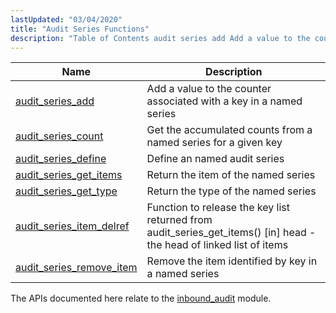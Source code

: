 ```yaml
---
lastUpdated: "03/04/2020"
title: "Audit Series Functions"
description: "Table of Contents audit series add Add a value to the counter associated with a key in a named series audit series count Get the accumulated counts from a named series for a given key audit series define Define an named audit series audit series get items Return the item..."
---
```



| Name                                                                                                            | Description                                                                                                          |
|-----------------------------------------------------------------------------------------------------------------|----------------------------------------------------------------------------------------------------------------------|
| [audit_series_add](/momentum/3/3-api/apis-audit-series-add)                 | Add a value to the counter associated with a key in a named series                                                   |
| [audit_series_count](/momentum/3/3-api/apis-audit-series-count)             | Get the accumulated counts from a named series for a given key                                                       |
| [audit_series_define](/momentum/3/3-api/apis-audit-series-define)           | Define an named audit series                                                                                         |
| [audit_series_get_items](/momentum/3/3-api/apis-audit-series-get-items)     | Return the item of the named series                                                                                  |
| [audit_series_get_type](/momentum/3/3-api/apis-audit-series-get-type)       | Return the type of the named series                                                                                  |
| [audit_series_item_delref](/momentum/3/3-api/apis-audit-series-item-delref) | Function to release the key list returned from audit_series_get_items() [in] head - the head of linked list of items |
| [audit_series_remove_item](/momentum/3/3-api/apis-audit-series-remove-item) | Remove the item identified by key in a named series                                                                  |

The APIs documented here relate to the [inbound_audit](/momentum/3/3-reference/3-reference-modules-inbound-audit) module.